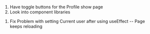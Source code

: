 1. Have toggle buttons for the Profile show page
2. Look into component libraries 


<!-- 1. Get pictures to render
2. Create challenge Show page with Tasks and Task Challenges  -->
<!-- 3. Create UserChallenge -->

<!-- 1. Get Android emulator  -->
<!-- 2. Fetch data with these -->
<!-- 3. Test out endpoints and use .env global var -->
<!-- 4. Finalize post request for UTC -->

1. Fix Problem with setting Current user after using useEffect -- Page keeps reloading 